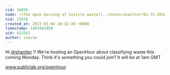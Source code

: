 ```yaml
---
cid: 16036
node: ![The open burning of textile waste](../notes/shanlter/01-31-2016/the-open-burning-of-textile-waste)
nid: 12638
created_at: 2017-01-04 20:32:30 +0000
timestamp: 1483561950
uid: 422561
author: stevie
---
```


Hi [@shanlter](/profile/shanlter) !!  We're hosting an OpenHour about classifying waste this coming Monday. Think it's something you could join? It will be at 1am GMT 

www.publiclab.org/openhour